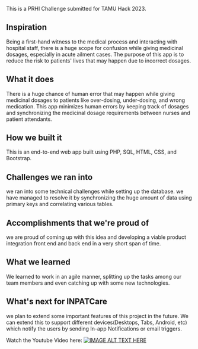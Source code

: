This is a PRHI Challenge submitted for TAMU Hack 2023.

## Inspiration
Being a first-hand witness to the medical process and interacting with hospital staff, there is a huge scope for confusion while giving medicinal dosages, especially in acute ailment cases. The purpose of this app is to reduce the risk to patients' lives that may happen due to incorrect dosages.

## What it does
There is a huge chance of human error that may happen while giving medicinal dosages to patients like over-dosing, under-dosing, and wrong medication. This app minimizes human errors by keeping track of dosages and synchronizing the medicinal dosage requirements between nurses and patient attendants.

## How we built it
This is an end-to-end web app built using PHP, SQL, HTML, CSS, and Bootstrap.

## Challenges we ran into
we ran into some technical challenges while setting up the database. we have managed to resolve it by synchronizing the huge amount of data using primary keys and correlating various tables.

## Accomplishments that we're proud of
we are proud of coming up with this idea and developing a viable product integration front end and back end in a very short span of time.

## What we learned
We learned to work in an agile manner, splitting up the tasks among our team members and even catching up with some new technologies. 

## What's next for INPATCare
we plan to extend some important features of this project in the future. We can extend this to support different devices(Desktops, Tabs, Android, etc) which notify the users by sending In-app Notifications or email triggers.

Watch the Youtube Video here:
[![IMAGE ALT TEXT HERE](https://img.youtube.com/vi/EW1m5ux66So/0.jpg)](https://www.youtube.com/watch?v=EW1m5ux66So)
